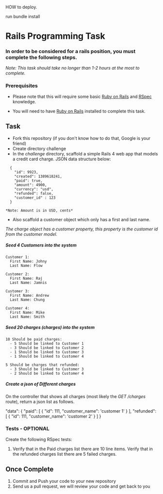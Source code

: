 HOW to deploy.

run bundle install

# Rails Programming Task

### In order to be considered for a rails position, you must complete the following steps.
*Note: This task should take no longer than 1-2 hours at the most to complete.*

### Prerequisites

- Please note that this will require some basic [Ruby on Rails](http://rubyonrails.org/) and [RSpec](http://rspec.info/) knowledge. 

- You will need to have [Ruby on Rails](http://www.rubyonrails.org/) installed to complete this task. 

## Task

- Fork this repository (if you don't know how to do that, Google is your friend)
- Create directory challenge
- In the *challenge* directory, scaffold a simple Rails 4 web app that models a credit card charge. JSON data structure below: 

```
  {
    "id": 9923,
    "created": 1389618241,
    "paid": true,
    "amount": 4900,
    "currency": "usd",
    "refunded": false,
    "customer_id" : 123
  }
```

    *Note: Amount is in USD, cents*

- Also scaffold a customer object which only has a first and last name. 

*The charge object has a customer property, this property is the customer id from the customer model.*

##### Seed 4 Customers into the system
    Customer 1: 
      First Name: Johny 
      Last Name: Flow

    Customer 2: 
      First Name: Raj
      Last Name: Jamnis

    Customer 3: 
      First Name: Andrew
      Last Name: Chung

    Customer 4: 
      First Name: Mike
      Last Name: Smith

  
##### Seed 20 charges (charges) into the system

    10 Should be paid charges:
      - 5 Should be linked to Customer 1
      - 3 Should be linked to Customer 2
      - 1 Should be linked to Customer 3
      - 1 Should be linked to Customer 4
    
    5 Should be charges that refunded:
      - 3 Should be linked to Customer 3
      - 2 Should be linked to Customer 4



##### Create a json of Different charges
On the controller that shows all charges (most likely the *GET /charges* route), return a json list as follows. 

"data": {
  "paid": [
    {
      "id": 111,
      "customer_name": 'customer 1'
    }
  ],
  "refunded": [
    {
      "id": 111,
      "customer_name": 'customer 2'
    }
  ]
}

### Tests - OPTIONAL

Create the following RSpec tests:

  1.  Verify that in the Paid charges list there are 10 line items. Verify that in the refunded charges list there are 5 failed charges.

## Once Complete
1. Commit and Push your code to your new repository
2. Send us a pull request, we will review your code and get back to you






